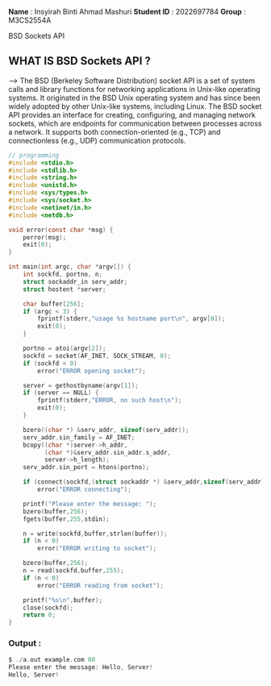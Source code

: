 **Name** : Insyirah Binti Ahmad Mashuri
**Student ID**   : 2022697784
**Group**        : M3CS2554A

BSD Sockets API

## WHAT IS BSD Sockets API ?

--> The BSD (Berkeley Software Distribution) socket API is a set of system calls and library functions for networking applications in Unix-like operating systems. It originated in the BSD Unix operating system and has since been widely adopted by other Unix-like systems, including Linux. The BSD socket API provides an interface for creating, configuring, and managing network sockets, which are endpoints for communication between processes across a network. It supports both connection-oriented (e.g., TCP) and connectionless (e.g., UDP) communication protocols.

```C
// programming  
#include <stdio.h>
#include <stdlib.h>
#include <string.h>
#include <unistd.h>
#include <sys/types.h>
#include <sys/socket.h>
#include <netinet/in.h>
#include <netdb.h>

void error(const char *msg) {
    perror(msg);
    exit(0);
}

int main(int argc, char *argv[]) {
    int sockfd, portno, n;
    struct sockaddr_in serv_addr;
    struct hostent *server;

    char buffer[256];
    if (argc < 3) {
        fprintf(stderr,"usage %s hostname port\n", argv[0]);
        exit(0);
    }

    portno = atoi(argv[2]);
    sockfd = socket(AF_INET, SOCK_STREAM, 0);
    if (sockfd < 0)
        error("ERROR opening socket");

    server = gethostbyname(argv[1]);
    if (server == NULL) {
        fprintf(stderr,"ERROR, no such host\n");
        exit(0);
    }

    bzero((char *) &serv_addr, sizeof(serv_addr));
    serv_addr.sin_family = AF_INET;
    bcopy((char *)server->h_addr,
          (char *)&serv_addr.sin_addr.s_addr,
          server->h_length);
    serv_addr.sin_port = htons(portno);

    if (connect(sockfd,(struct sockaddr *) &serv_addr,sizeof(serv_addr)) < 0)
        error("ERROR connecting");

    printf("Please enter the message: ");
    bzero(buffer,256);
    fgets(buffer,255,stdin);

    n = write(sockfd,buffer,strlen(buffer));
    if (n < 0)
        error("ERROR writing to socket");

    bzero(buffer,256);
    n = read(sockfd,buffer,255);
    if (n < 0)
        error("ERROR reading from socket");

    printf("%s\n",buffer);
    close(sockfd);
    return 0;
}
```
### Output :

 ```C
$ ./a.out example.com 80
Please enter the message: Hello, Server!
Hello, Server!
```
